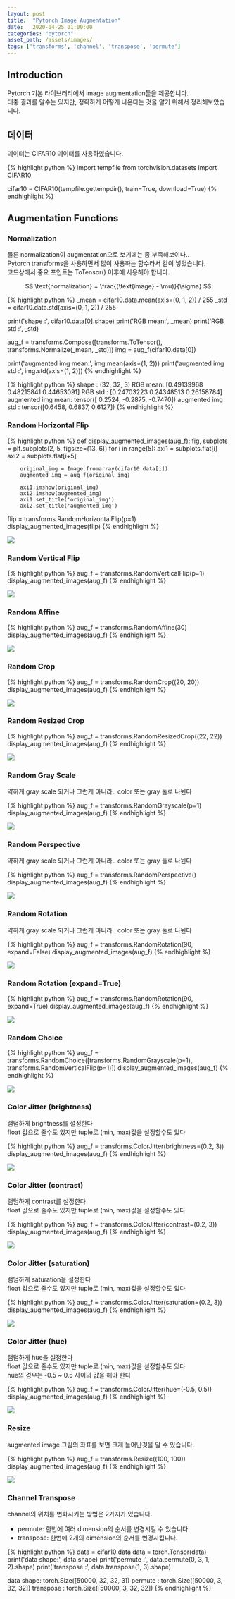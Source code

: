 ```yaml
---
layout: post
title:  "Pytorch Image Augmentation"
date:   2020-04-25 01:00:00
categories: "pytorch"
asset_path: /assets/images/
tags: ['transforms', 'channel', 'transpose', 'permute']
---
```


## Introduction

Pytorch 기본 라이브러리에서 image augmentation툴을 제공합니다. <br>
대충 결과를 알수는 있지만, 정확하게 어떻게 나온다는 것을 알기 위해서 정리해보았습니다.

## 데이터

데이터는 CIFAR10 데이터를 사용하였습니다.

{% highlight python %}
import tempfile
from torchvision.datasets import CIFAR10

cifar10 = CIFAR10(tempfile.gettempdir(),
                  train=True,
                  download=True)
{% endhighlight %}

## Augmentation Functions


### Normalization

물론 normalization이 augmentation으로 보기에는 좀 부족해보이나.. <br>
Pytorch transforms을 사용하면서 많이 사용하는 함수라서 같이 넣었습니다.<br>
코드상에서 중요 포인트는 ToTensor() 이후에 사용해야 합니다.

$$ \text{normalization} = \frac{(\text{image} - \mu)}{\sigma} $$ 


{% highlight python %}
_mean = cifar10.data.mean(axis=(0, 1, 2)) / 255
_std = cifar10.data.std(axis=(0, 1, 2)) / 255

print('shape   :', cifar10.data[0].shape)
print('RGB mean:', _mean)
print('RGB std :', _std)

aug_f = transforms.Compose([transforms.ToTensor(),
                            transforms.Normalize(_mean, _std)])
img = aug_f(cifar10.data[0])

print('augmented img mean:', img.mean(axis=(1, 2)))
print('augmented img std :', img.std(axis=(1, 2)))
{% endhighlight %}

{% highlight python %}
shape   : (32, 32, 3)
RGB mean: [0.49139968 0.48215841 0.44653091]
RGB std : [0.24703223 0.24348513 0.26158784]
augmented img mean: tensor([ 0.2524, -0.2875, -0.7470])
augmented img std : tensor([0.6458, 0.6837, 0.6127])
{% endhighlight %}


### Random Horizontal Flip

{% highlight python %}
def display_augmented_images(aug_f):
    fig, subplots = plt.subplots(2, 5, figsize=(13, 6))
    for i in range(5):
        axi1 = subplots.flat[i]
        axi2 = subplots.flat[i+5]

        original_img = Image.fromarray(cifar10.data[i])
        augmented_img = aug_f(original_img)

        axi1.imshow(original_img)
        axi2.imshow(augmented_img)
        axi1.set_title('original_img')
        axi2.set_title('augmented_img')

flip = transforms.RandomHorizontalFlip(p=1)
display_augmented_images(flip)
{% endhighlight %}

<img src="{{ page.asset_path }}pytorch-aug-01.png" class="img-responsive img-rounded img-fluid center">

### Random Vertical Flip

{% highlight python %}
aug_f = transforms.RandomVerticalFlip(p=1)
display_augmented_images(aug_f)
{% endhighlight %}

<img src="{{ page.asset_path }}pytorch-aug-02.png" class="img-responsive img-rounded img-fluid center">

### Random Affine

{% highlight python %}
aug_f = transforms.RandomAffine(30)
display_augmented_images(aug_f)
{% endhighlight %}

<img src="{{ page.asset_path }}pytorch-aug-03.png" class="img-responsive img-rounded img-fluid center">



### Random Crop

{% highlight python %}
aug_f = transforms.RandomCrop((20, 20))
display_augmented_images(aug_f)
{% endhighlight %}

<img src="{{ page.asset_path }}pytorch-aug-04.png" class="img-responsive img-rounded img-fluid center">



### Random Resized Crop

{% highlight python %}
aug_f = transforms.RandomResizedCrop((22, 22))
display_augmented_images(aug_f)
{% endhighlight %}

<img src="{{ page.asset_path }}pytorch-aug-05.png" class="img-responsive img-rounded img-fluid center">




### Random Gray Scale

약하게 gray scale 되거나 그런게 아니라.. color 또는 gray 둘로 나뉜다

{% highlight python %}
aug_f = transforms.RandomGrayscale(p=1)
display_augmented_images(aug_f)
{% endhighlight %}

<img src="{{ page.asset_path }}pytorch-aug-06.png" class="img-responsive img-rounded img-fluid center">





### Random Perspective

약하게 gray scale 되거나 그런게 아니라.. color 또는 gray 둘로 나뉜다

{% highlight python %}
aug_f = transforms.RandomPerspective()
display_augmented_images(aug_f)
{% endhighlight %}

<img src="{{ page.asset_path }}pytorch-aug-07.png" class="img-responsive img-rounded img-fluid center">





### Random Rotation

약하게 gray scale 되거나 그런게 아니라.. color 또는 gray 둘로 나뉜다

{% highlight python %}
aug_f = transforms.RandomRotation(90, expand=False)
display_augmented_images(aug_f)
{% endhighlight %}

<img src="{{ page.asset_path }}pytorch-aug-08.png" class="img-responsive img-rounded img-fluid center">






### Random Rotation (expand=True)

{% highlight python %}
aug_f = transforms.RandomRotation(90, expand=True)
display_augmented_images(aug_f)
{% endhighlight %}

<img src="{{ page.asset_path }}pytorch-aug-09.png" class="img-responsive img-rounded img-fluid center">





### Random Choice

{% highlight python %}
aug_f = transforms.RandomChoice([transforms.RandomGrayscale(p=1), 
                                 transforms.RandomVerticalFlip(p=1)])
display_augmented_images(aug_f)
{% endhighlight %}

<img src="{{ page.asset_path }}pytorch-aug-10.png" class="img-responsive img-rounded img-fluid center">





### Color Jitter (brightness)

램덤하게 brightness를 설정한다<br>
float 값으로 줄수도 있지만 tuple로 (min, max)값을 설정할수도 있다

{% highlight python %}
aug_f = transforms.ColorJitter(brightness=(0.2, 3))
display_augmented_images(aug_f)
{% endhighlight %}

<img src="{{ page.asset_path }}pytorch-aug-11.png" class="img-responsive img-rounded img-fluid center">







### Color Jitter (contrast)

램덤하게 contrast를 설정한다<br>
float 값으로 줄수도 있지만 tuple로 (min, max)값을 설정할수도 있다

{% highlight python %}
aug_f = transforms.ColorJitter(contrast=(0.2, 3))
display_augmented_images(aug_f)
{% endhighlight %}

<img src="{{ page.asset_path }}pytorch-aug-12.png" class="img-responsive img-rounded img-fluid center">






### Color Jitter (saturation)

램덤하게 saturation을 설정한다<br>
float 값으로 줄수도 있지만 tuple로 (min, max)값을 설정할수도 있다

{% highlight python %}
aug_f = transforms.ColorJitter(saturation=(0.2, 3))
display_augmented_images(aug_f)
{% endhighlight %}

<img src="{{ page.asset_path }}pytorch-aug-13.png" class="img-responsive img-rounded img-fluid center">







### Color Jitter (hue)

램덤하게 hue을 설정한다<br>
float 값으로 줄수도 있지만 tuple로 (min, max)값을 설정할수도 있다<br>
hue의 경우는 -0.5 ~ 0.5 사이의 값을 해야 한다

{% highlight python %}
aug_f = transforms.ColorJitter(hue=(-0.5, 0.5))
display_augmented_images(aug_f)
{% endhighlight %}

<img src="{{ page.asset_path }}pytorch-aug-14.png" class="img-responsive img-rounded img-fluid center">


### Resize

augmented image 그림의 좌표를 보면 크게 늘어난것을 알 수 있습니다.

{% highlight python %}
aug_f = transforms.Resize((100, 100))
display_augmented_images(aug_f)
{% endhighlight %}

<img src="{{ page.asset_path }}pytorch-aug-15.png" class="img-responsive img-rounded img-fluid center">


### Channel Transpose

channel의 위치를 변화시키는 방법은 2가지가 있습니다. 

 - permute: 한번에 여러 dimension의 순서를 변경시킬 수 있습니다.
 - transpose: 한번에 2개의 dimension의 순서를 변경시킵니다.
 
 
{% highlight python %}
data = cifar10.data
data = torch.Tensor(data)
print('data shape:', data.shape)
print('permute   :', data.permute(0, 3, 1, 2).shape)
print('transpose :', data.transpose(1, 3).shape)

data shape: torch.Size([50000, 32, 32, 3])
permute   : torch.Size([50000, 3, 32, 32])
transpose : torch.Size([50000, 3, 32, 32])
{% endhighlight %}